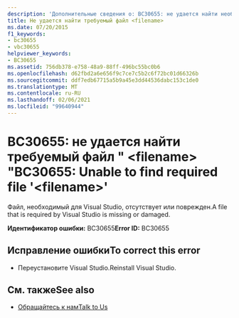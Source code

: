 ```yaml
---
description: 'Дополнительные сведения о: BC30655: не удается найти необходимый файл "<filename>'
title: Не удается найти требуемый файл <filename>
ms.date: 07/20/2015
f1_keywords:
- bc30655
- vbc30655
helpviewer_keywords:
- BC30655
ms.assetid: 756db378-e758-48a9-88ff-496bc55bc0b6
ms.openlocfilehash: d62fbd2a6e656f9c7ce7c5b2c6f72bc01d66326b
ms.sourcegitcommit: ddf7edb67715a5b9a45e3dd44536dabc153c1de0
ms.translationtype: MT
ms.contentlocale: ru-RU
ms.lasthandoff: 02/06/2021
ms.locfileid: "99640944"
---
```

# <a name="bc30655-unable-to-find-required-file-filename"></a><span data-ttu-id="b85ad-103">BC30655: не удается найти требуемый файл " \<filename> "</span><span class="sxs-lookup"><span data-stu-id="b85ad-103">BC30655: Unable to find required file '\<filename>'</span></span>

<span data-ttu-id="b85ad-104">Файл, необходимый для Visual Studio, отсутствует или поврежден.</span><span class="sxs-lookup"><span data-stu-id="b85ad-104">A file that is required by Visual Studio is missing or damaged.</span></span>

 <span data-ttu-id="b85ad-105">**Идентификатор ошибки:** BC30655</span><span class="sxs-lookup"><span data-stu-id="b85ad-105">**Error ID:** BC30655</span></span>

## <a name="to-correct-this-error"></a><span data-ttu-id="b85ad-106">Исправление ошибки</span><span class="sxs-lookup"><span data-stu-id="b85ad-106">To correct this error</span></span>

- <span data-ttu-id="b85ad-107">Переустановите Visual Studio.</span><span class="sxs-lookup"><span data-stu-id="b85ad-107">Reinstall Visual Studio.</span></span>

## <a name="see-also"></a><span data-ttu-id="b85ad-108">См. также</span><span class="sxs-lookup"><span data-stu-id="b85ad-108">See also</span></span>

- [<span data-ttu-id="b85ad-109">Обращайтесь к нам</span><span class="sxs-lookup"><span data-stu-id="b85ad-109">Talk to Us</span></span>](/visualstudio/ide/feedback-options)

